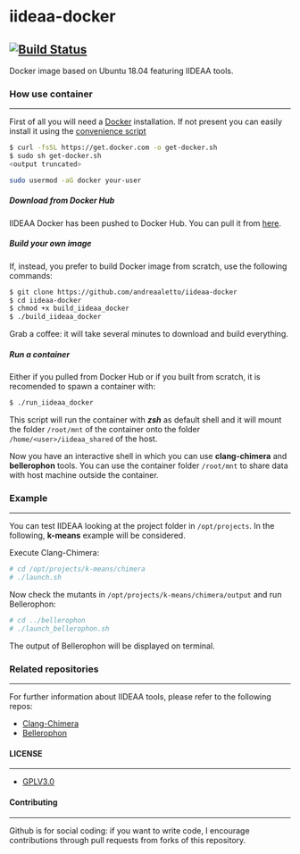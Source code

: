 # iideaa-docker
[![Build Status](https://travis-ci.org/andreaaletto/iideaa-docker.svg?branch=master)](https://travis-ci.org/andreaaletto/iideaa-docker)
------------

Docker image based on Ubuntu 18.04 featuring IIDEAA tools.

### How use container
------------

First of all you will need a [Docker](https://www.docker.com/) installation. If not present you can easily install it using the [convenience script](https://docs.docker.com/install/linux/docker-ce/ubuntu/)

```sh
$ curl -fsSL https://get.docker.com -o get-docker.sh
$ sudo sh get-docker.sh
<output truncated>

sudo usermod -aG docker your-user
```

##### Download from Docker Hub

IIDEAA Docker has been pushed to Docker Hub. You can pull it from [here](https://hub.docker.com/r/andreaaletto/iideaa-docker).


##### Build your own image

If, instead, you prefer to build Docker image from scratch, use the following commands:

```sh
$ git clone https://github.com/andreaaletto/iideaa-docker
$ cd iideaa-docker
$ chmod +x build_iideaa_docker
$ ./build_iideaa_docker
```

Grab a coffee: it will take several minutes to download and build everything.

##### Run a container

Either if you pulled from Docker Hub or if you built from scratch, it is recomended to spawn a container with: 

```sh
$ ./run_iideaa_docker
```
    
This script will run the container with ***zsh*** as default shell and it will mount the folder ```/root/mnt``` of the container onto the folder ```/home/<user>/iideaa_shared``` of the host.

Now you have an interactive shell in which you can use **clang-chimera** and **bellerophon** tools. You can use the container folder ```/root/mnt``` to share data with host machine outside the container.

### Example 
--------

You can test IIDEAA looking at the project folder in ```/opt/projects```. In the following, **k-means** example will be considered. 

Execute Clang-Chimera:

```sh
# cd /opt/projects/k-means/chimera
# ./launch.sh
```
Now check the mutants in ```/opt/projects/k-means/chimera/output``` and run Bellerophon:

```sh
# cd ../bellerophon
# ./launch_bellerophon.sh
```
The output of Bellerophon will be displayed on terminal.

### Related repositories
--------

For further information about IIDEAA tools, please refer to the following repos:

- [Clang-Chimera](https://github.com/andreaaletto/clang-chimera) 
- [Bellerophon](https://github.com/andreaaletto/Bellerophon)

#### LICENSE
--------

* [GPLV3.0](https://www.gnu.org/licenses/licenses.html)

#### Contributing
----------

Github is for social coding: if you want to write code, I encourage contributions through pull requests from forks of this repository.
